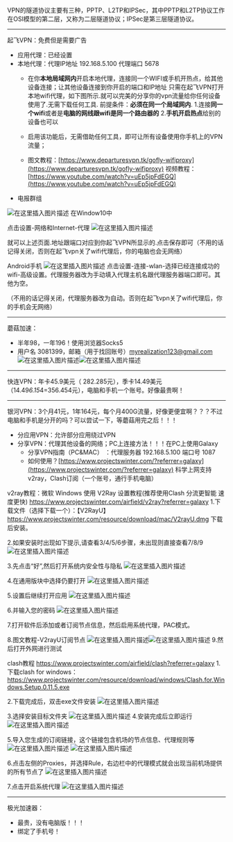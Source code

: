VPN的隧道协议主要有三种，PPTP、L2TP和IPSec，其中PPTP和L2TP协议工作在OSI模型的第二层，又称为二层隧道协议；IPSec是第三层隧道协议。



---

起飞VPN：免费但是需要广告
 - 应用代理：已经设置
 - 本地代理：代理IP地址 192.168.5.100 代理端口 5678 
 	- 在你**本地局域网内**开启本地代理，连接同一个WIFI或手机开热点，给其他设备连接；让其他设备连接到你开启的端口和IP地址
 	只需在起飞VPN打开本地wifi代理，如下图所示.就可以完美的分享你的vpn流量给你任何设备使用了.无需下载任何工具.
 	前提条件：**必须在同一个局域网内**. 
	1.连接**同一个wifi**或者是**电脑的网线跟wifi是同一个路由器的** 
	2.**手机开启热点**给别的设备也可以 

 	- 启用该功能后，无需借助任何工具，即可让所有设备使用你手机上的VPN流量；
 	- 图文教程：[https://www.departuresvpn.tk/gofly-wifiproxy](https://www.departuresvpn.tk/gofly-wifiproxy)
 	视频教程：[https://www.youtube.com/watch?v=uEp5jpFdEGQ](https://www.youtube.com/watch?v=uEp5jpFdEGQ)
 - 电报群组

![在这里插入图片描述](https://img-blog.csdnimg.cn/2021071916381733.png?x-oss-process=image/watermark,type_ZmFuZ3poZW5naGVpdGk,shadow_10,text_aHR0cHM6Ly9ibG9nLmNzZG4ubmV0L215UmVhbGl6YXRpb24=,size_16,color_FFFFFF,t_70)
在Window10中

点击设置-网络和Internet-代理
![在这里插入图片描述](https://img-blog.csdnimg.cn/20210719163942738.png?x-oss-process=image/watermark,type_ZmFuZ3poZW5naGVpdGk,shadow_10,text_aHR0cHM6Ly9ibG9nLmNzZG4ubmV0L215UmVhbGl6YXRpb24=,size_16,color_FFFFFF,t_70)

就可以上述页面.地址跟端口对应到你起飞VPN所显示的.点击保存即可（不用的话记得关闭，否则在起飞vpn关了wifi代理后，你的电脑也会无网络）


Android手机
![在这里插入图片描述](https://img-blog.csdnimg.cn/20210719164037440.png?x-oss-process=image/watermark,type_ZmFuZ3poZW5naGVpdGk,shadow_10,text_aHR0cHM6Ly9ibG9nLmNzZG4ubmV0L215UmVhbGl6YXRpb24=,size_16,color_FFFFFF,t_70)
点击设置-连接-wlan-选择已经连接成功的wifi-高级设置。代理服务器改为手动填入代理主机名跟代理服务器端口即可。其他为空。

（不用的话记得关闭，代理服务器改为自动。否则在起飞vpn关了wifi代理后，你的手机会无网络）

---
蘑菇加速：
- 半年98，一年196！使用浏览器Socks5
- 用户名 3081399，邮箱（用于找回账号）myrealization123@gmail.com
![在这里插入图片描述](https://img-blog.csdnimg.cn/20210719130428354.png)![在这里插入图片描述](https://img-blog.csdnimg.cn/20210719170341515.png?x-oss-process=image/watermark,type_ZmFuZ3poZW5naGVpdGk,shadow_10,text_aHR0cHM6Ly9ibG9nLmNzZG4ubmV0L215UmVhbGl6YXRpb24=,size_16,color_FFFFFF,t_70)

---
快连VPN：年卡45.9美元（ 282.285元），季卡14.49美元（14.49*6.15*4=356.454元），电脑和手机一个账号。好像最贵啊！

---

银河VPN：3个月41元，1年164元，每个月400G流量，好像更便宜啊？？？不过电脑和手机是分开的吗？可以尝试一下，等蘑菇用完之后！！！
- 分应用VPN：允许部分应用绕过VPN
- 分享VPN：代理其他设备的网络；PC上连接方法！！！在PC上使用Galaxy
	- 分享VPN指南（PC&MAC） ：代理服务器 192.168.5.100 端口号 1087
	- 如何使用？[https://www.projectswinter.com/?referrer=galaxy](https://www.projectswinter.com/?referrer=galaxy)
	 科学上网支持v2ray，Clash订阅（一个账号，通行手机电脑）

v2ray教程：微软 Windows 使用 V2Ray 设置教程(推荐使用Clash 分流更智能 速度更快)
https://www.projectswinter.com/airfield/v2ray?referrer=galaxy
1.下载文件（选择下载一个）：【V2RayU】 https://www.projectswinter.com/resource/download/mac/V2rayU.dmg 下载后安装。

2.如果安装时出现如下提示,请查看3/4/5/6步骤，未出现则直接查看7/8/9
![在这里插入图片描述](https://img-blog.csdnimg.cn/20210719163615468.png?x-oss-process=image/watermark,type_ZmFuZ3poZW5naGVpdGk,shadow_10,text_aHR0cHM6Ly9ibG9nLmNzZG4ubmV0L215UmVhbGl6YXRpb24=,size_16,color_FFFFFF,t_70)

3.先点击“好”,然后打开系统内安全性与隐私
![在这里插入图片描述](https://img-blog.csdnimg.cn/20210719163622265.png?x-oss-process=image/watermark,type_ZmFuZ3poZW5naGVpdGk,shadow_10,text_aHR0cHM6Ly9ibG9nLmNzZG4ubmV0L215UmVhbGl6YXRpb24=,size_16,color_FFFFFF,t_70)

4.在通用版块中选择仍要打开
![在这里插入图片描述](https://img-blog.csdnimg.cn/20210719163629240.png?x-oss-process=image/watermark,type_ZmFuZ3poZW5naGVpdGk,shadow_10,text_aHR0cHM6Ly9ibG9nLmNzZG4ubmV0L215UmVhbGl6YXRpb24=,size_16,color_FFFFFF,t_70)

5.设置后继续打开应用
![在这里插入图片描述](https://img-blog.csdnimg.cn/20210719163635397.png?x-oss-process=image/watermark,type_ZmFuZ3poZW5naGVpdGk,shadow_10,text_aHR0cHM6Ly9ibG9nLmNzZG4ubmV0L215UmVhbGl6YXRpb24=,size_16,color_FFFFFF,t_70)

6.并输入您的密码
![在这里插入图片描述](https://img-blog.csdnimg.cn/20210719163641308.png?x-oss-process=image/watermark,type_ZmFuZ3poZW5naGVpdGk,shadow_10,text_aHR0cHM6Ly9ibG9nLmNzZG4ubmV0L215UmVhbGl6YXRpb24=,size_16,color_FFFFFF,t_70)

7.打开软件后添加或者订阅节点信息，然后启用系统代理，PAC模式。

8.图文教程-V2rayU订阅节点
![在这里插入图片描述](https://img-blog.csdnimg.cn/20210719163650285.png?x-oss-process=image/watermark,type_ZmFuZ3poZW5naGVpdGk,shadow_10,text_aHR0cHM6Ly9ibG9nLmNzZG4ubmV0L215UmVhbGl6YXRpb24=,size_16,color_FFFFFF,t_70)![在这里插入图片描述](https://img-blog.csdnimg.cn/20210719163705443.png?x-oss-process=image/watermark,type_ZmFuZ3poZW5naGVpdGk,shadow_10,text_aHR0cHM6Ly9ibG9nLmNzZG4ubmV0L215UmVhbGl6YXRpb24=,size_16,color_FFFFFF,t_70)
9.然后打开外网进行测试



clash教程 https://www.projectswinter.com/airfield/clash?referrer=galaxy
1.下载clash for windows： https://www.projectswinter.com/resource/download/windows/Clash.for.Windows.Setup.0.11.5.exe


2.下载完成后，双击exe文件安装
![在这里插入图片描述](https://img-blog.csdnimg.cn/20210719163116140.png?x-oss-process=image/watermark,type_ZmFuZ3poZW5naGVpdGk,shadow_10,text_aHR0cHM6Ly9ibG9nLmNzZG4ubmV0L215UmVhbGl6YXRpb24=,size_16,color_FFFFFF,t_70)


3.选择安装目标文件夹
![在这里插入图片描述](https://img-blog.csdnimg.cn/2021071916313197.png?x-oss-process=image/watermark,type_ZmFuZ3poZW5naGVpdGk,shadow_10,text_aHR0cHM6Ly9ibG9nLmNzZG4ubmV0L215UmVhbGl6YXRpb24=,size_16,color_FFFFFF,t_70)
4.安装完成后立即运行
![在这里插入图片描述](https://img-blog.csdnimg.cn/20210719163201336.png?x-oss-process=image/watermark,type_ZmFuZ3poZW5naGVpdGk,shadow_10,text_aHR0cHM6Ly9ibG9nLmNzZG4ubmV0L215UmVhbGl6YXRpb24=,size_16,color_FFFFFF,t_70)

5.导入您生成的订阅链接，这个链接包含机场的节点信息、代理规则等
![在这里插入图片描述](https://img-blog.csdnimg.cn/20210719163228366.png?x-oss-process=image/watermark,type_ZmFuZ3poZW5naGVpdGk,shadow_10,text_aHR0cHM6Ly9ibG9nLmNzZG4ubmV0L215UmVhbGl6YXRpb24=,size_16,color_FFFFFF,t_70)
![在这里插入图片描述](https://img-blog.csdnimg.cn/20210719163252770.png?x-oss-process=image/watermark,type_ZmFuZ3poZW5naGVpdGk,shadow_10,text_aHR0cHM6Ly9ibG9nLmNzZG4ubmV0L215UmVhbGl6YXRpb24=,size_16,color_FFFFFF,t_70)

6.点击左侧的Proxies，并选择Rule，右边栏中的代理模式就会出现当前机场提供的所有节点了
![在这里插入图片描述](https://img-blog.csdnimg.cn/20210719163314577.png?x-oss-process=image/watermark,type_ZmFuZ3poZW5naGVpdGk,shadow_10,text_aHR0cHM6Ly9ibG9nLmNzZG4ubmV0L215UmVhbGl6YXRpb24=,size_16,color_FFFFFF,t_70)

7.点击开启系统代理
![在这里插入图片描述](https://img-blog.csdnimg.cn/20210719163322709.png?x-oss-process=image/watermark,type_ZmFuZ3poZW5naGVpdGk,shadow_10,text_aHR0cHM6Ly9ibG9nLmNzZG4ubmV0L215UmVhbGl6YXRpb24=,size_16,color_FFFFFF,t_70)

---
极光加速器：
- 最贵，没有电脑版！！！
- 绑定了手机号！
